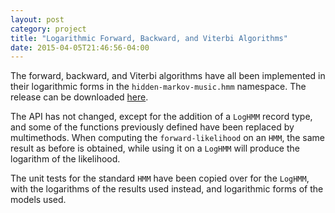 ```yaml
---
layout: post
category: project
title: "Logarithmic Forward, Backward, and Viterbi Algorithms"
date: 2015-04-05T21:46:56-04:00
---
```


The forward, backward, and Viterbi algorithms have all been implemented in their logarithmic forms in the `hidden-markov-music.hmm` namespace. The release can be downloaded [here](https://github.com/dwysocki/hidden-markov-music/releases/tag/v0.1.2).

The API has not changed, except for the addition of a `LogHMM` record type, and some of the functions previously defined have been replaced by multimethods. When computing the `forward-likelihood` on an `HMM`, the same result as before is obtained, while using it on a `LogHMM` will produce the logarithm of the likelihood.

The unit tests for the standard `HMM` have been copied over for the `LogHMM`, with the logarithms of the results used instead, and logarithmic forms of the models used.